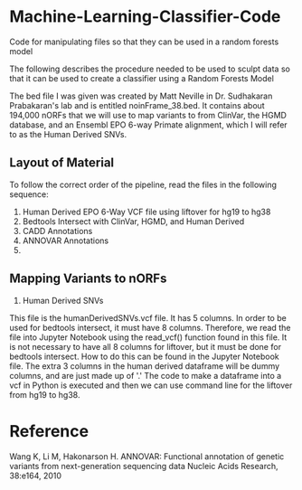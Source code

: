 # Machine-Learning-Classifier-Code
Code for manipulating files so that they can be used in a random forests model

The following describes the procedure needed to be used to sculpt data so that it can be used to create a classifier 
using a Random Forests Model

The bed file I was given was created by Matt Neville in Dr. Sudhakaran Prabakaran's lab and is entitled noinFrame_38.bed. 
It contains about 194,000 nORFs that we will use to map variants to from ClinVar, the HGMD database, and an Ensembl EPO 6-way 
Primate alignment, which I will refer to as the Human Derived SNVs.

## Layout of Material

To follow the correct order of the pipeline, read the files in the following sequence:
1. Human Derived EPO 6-Way VCF file using liftover for hg19 to hg38
2. Bedtools Intersect with ClinVar, HGMD, and Human Derived
3. CADD Annotations
4. ANNOVAR Annotations
5.

## Mapping Variants to nORFs

1. Human Derived SNVs 

This file is the humanDerivedSNVs.vcf file. It has 5 columns. In order to be used for bedtools intersect, it must have 8 columns. Therefore, we read the file into Jupyter Notebook using the read_vcf() function found in this file. It is not necessary to have all 8 columns for liftover, but it must be done for bedtools intersect. How to do this can be found in the Jupyter Notebook file. The extra 3 columns in the human derived dataframe will be dummy columns, and are just made up of '.' The code to make a dataframe into a vcf in Python is executed and then we can use command line for the liftover from hg19 to hg38. 



# Reference
Wang K, Li M, Hakonarson H. ANNOVAR: Functional annotation of genetic variants from next-generation sequencing data Nucleic Acids Research, 38:e164, 2010
